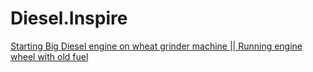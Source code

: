 # Diesel.Inspire
[Starting Big Diesel engine on wheat grinder machine || Running engine wheel with old fuel](https://youtu.be/stEhOiOW7jI) 
